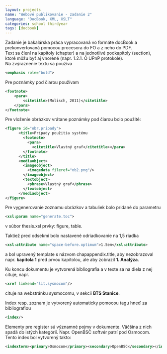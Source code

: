 ```yaml
---
layout: projects
name: "Webové publikovanie - zadanie 2"
language: "DocBook, XML, XSLT"
categories: school thirdyear
tags: [docbook]
---
```


Zadanie je bakalárska práca vypracovaná vo formáte docBook a prekonvertovaná pomocou procesora do FO a z neho do PDF.  
Text sa člení na kapitoly (chapter) a na jednotlivé podkapitoly (section), ktoré môžu byť aj vnorené (napr. 1.2.1. O UPnP protokole).  
Na zvýraznenie textu sa používa  

```xml
<emphasis role="bold">
```
Pre poznámky pod čiarou používam  

```xml
<footnote>
    <para>
        <citetitle>(Molisch, 2011)</citetitle>
    </para>
</footnote>
```
Pre vloženie obrázkov vrátane poznámky pod čiarou bolo použité:

```xml
<figure id="obr.pripady">
      <title>Prípady použitia systému
        <footnote>
          <para>
            <citetitle>Vlastný graf</citetitle></para>
        </footnote>
      </title>
      <mediaobject>
        <imageobject>
          <imagedata fileref="ob2.png"/>
        </imageobject>
        <textobject>
          <phrase>Vlastný graf</phrase>
        </textobject>
      </mediaobject>
</figure>
```

Pre vygenerovanie zoznamu obrázkov a tabuliek bolo pridané do parametru  

```xml
<xsl:param name="generate.toc">
```
v súbor thesis.xsl prvky: figure, table. 

Taktiež pred odsekmi bolo nastavené odriadkovanie na 1,5 riadka  

```xml
<xsl:attribute name="space-before.optimum">1.5em</xsl:attribute>
```
a bol upravený template s názvom chapappendix.title, aby nezobrazoval napr. **kapitola 1** pred prvou kapitolou, ale aby zobrazil **1. Analýza**.

Ku koncu dokumentu je vytvorená bibliografia a v texte sa na diela z nej cituje, napr. 

```xml
<xref linkend="lit.sysmocom"/>
```
cituje na webstránku sysmocomu, v sekcii **BTS Stanice**.

Index resp. zoznam je vytvorený automaticky pomocou tagu hneď za bibliografiou  

```xml
<index/>
```

Elementy pre register sú významné pojmy v dokumente. Väčšina z nich spadá do istých kategórií. Napr. OpenBSC softvér patrí pod Osmocom. Tento index bol vytvorený takto:  

```xml
<indexterm><primary>Osmocom</primary><secondary>OpenBSC</secondary></indexterm>
```
